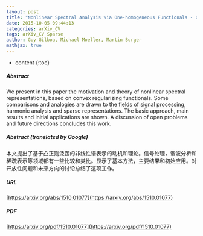```yaml
---
layout: post
title: "Nonlinear Spectral Analysis via One-homogeneous Functionals - Overview and Future Prospects"
date: 2015-10-05 09:44:13
categories: arXiv_CV
tags: arXiv_CV Sparse
author: Guy Gilboa, Michael Moeller, Martin Burger
mathjax: true
---
```


* content
{:toc}

##### Abstract
We present in this paper the motivation and theory of nonlinear spectral representations, based on convex regularizing functionals. Some comparisons and analogies are drawn to the fields of signal processing, harmonic analysis and sparse representations. The basic approach, main results and initial applications are shown. A discussion of open problems and future directions concludes this work.

##### Abstract (translated by Google)
本文提出了基于凸正则泛函的非线性谱表示的动机和理论。信号处理，谐波分析和稀疏表示等领域都有一些比较和类比。显示了基本方法，主要结果和初始应用。对开放性问题和未来方向的讨论总结了这项工作。

##### URL
[https://arxiv.org/abs/1510.01077](https://arxiv.org/abs/1510.01077)

##### PDF
[https://arxiv.org/pdf/1510.01077](https://arxiv.org/pdf/1510.01077)

